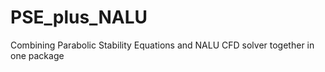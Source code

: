 # PSE_plus_NALU
Combining Parabolic Stability Equations and NALU CFD solver together in one package
